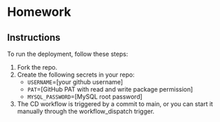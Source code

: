 # Homework

## Instructions

To run the deployment, follow these steps:

1. Fork the repo.
2. Create the following secrets in your repo:
    * `USERNAME`=[your github username]
    * `PAT`=[GitHub PAT with read and write package permission]
    * `MYSQL_PASSWORD`=[MySQL root password]
3. The CD workflow is triggered by a commit to main, or you can start it manually through the workflow_dispatch trigger.
